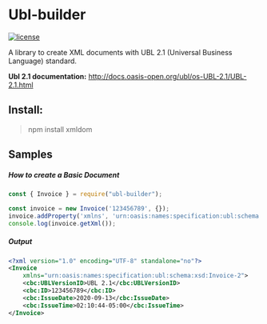 # Ubl-builder

[![license](https://img.shields.io/npm/l/xmldom?color=blue&style=flat-square)](./LICENSE.md)


A library to create XML documents with UBL 2.1 (Universal Business Language) standard.


**Ubl 2.1 documentation:** <http://docs.oasis-open.org/ubl/os-UBL-2.1/UBL-2.1.html>

Install:
-------
> npm install xmldom

## Samples

##### How to create a Basic Document
```js
const { Invoice } = require("ubl-builder");

const invoice = new Invoice('123456789', {});
invoice.addProperty('xmlns', 'urn:oasis:names:specification:ubl:schema:xsd:Invoice-2');
console.log(invoice.getXml());
```

##### Output
```xml
<?xml version="1.0" encoding="UTF-8" standalone="no"?>
<Invoice
    xmlns="urn:oasis:names:specification:ubl:schema:xsd:Invoice-2">
    <cbc:UBLVersionID>UBL 2.1</cbc:UBLVersionID>
    <cbc:ID>123456789</cbc:ID>
    <cbc:IssueDate>2020-09-13</cbc:IssueDate>
    <cbc:IssueTime>02:10:44-05:00</cbc:IssueTime>
</Invoice>
```






